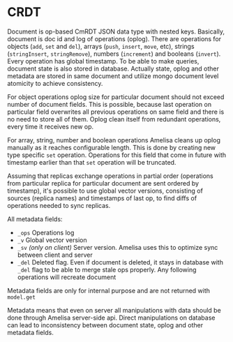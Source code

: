 # CRDT

Document is op-based CmRDT JSON data type with nested keys. Basically, document is doc id and log of operations (oplog). There are operations for objects (`add`, `set` and `del`), arrays (`push`, `insert`, `move`, etc), strings (`stringInsert`, `stringRemove`), numbers (`increment`) and booleans (`invert`). Every operation has global timestamp. To be able to make queries, document state is also stored in database. Actually state, oplog and other metadata are stored in same document and utilize mongo document level atomicity to achieve consistency.

For object operations oplog size for particular document should not exceed number of document fields. This is possible, because last operation on particular field overwrites all previous operations on same field and there is no need to store all of them. Oplog clean itself from redundant operations, every time it receives new op.

For array, string, number and boolean operations Amelisa cleans up oplog manually as it reaches configurable length. This is done by creating new type specific `set` operation. Operations for this field that come in future with timestamp earlier than that `set` operation will be truncated.

Assuming that replicas exchange operations in partial order (operations from particular replica for particular document are sent ordered by timestamp), it's possible to use global vector versions, consisting of sources (replica names) and timestamps of last op, to find diffs of operations needed to sync replicas.

All metadata fields:
- `_ops` Operations log
- `_v` Global vector version
- `_sv` *(only on client)* Server version. Amelisa uses this to optimize sync between client and server
- `_del` Deleted flag. Even if document is deleted, it stays in database with `_del` flag to be able to merge stale ops properly. Any following operations will recreate document

Metadata fields are only for internal purpose and are not returned with `model.get`

Metadata means that even on server all manipulations with data should be done through Amelisa server-side api. Direct manipulations on database can lead to inconsistency between document state, oplog and other metadata fields.
